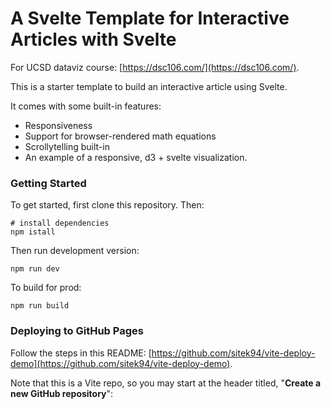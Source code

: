 # A Svelte Template for Interactive Articles with Svelte

For UCSD dataviz course: [https://dsc106.com/](https://dsc106.com/).

This is a starter template to build an interactive article using Svelte.

It comes with some built-in features:

- Responsiveness
- Support for browser-rendered math equations
- Scrollytelling built-in
- An example of a responsive, d3 + svelte visualization.


### Getting Started
To get started, first clone this repository. Then:

```
# install dependencies
npm istall
```

Then run development version:

```
npm run dev
```

To build for prod:

```
npm run build
```


### Deploying to GitHub Pages

Follow the steps in this README: [https://github.com/sitek94/vite-deploy-demo](https://github.com/sitek94/vite-deploy-demo). 

Note that this is a Vite repo, so you may start at the header titled, "**Create a new GitHub repository**":

